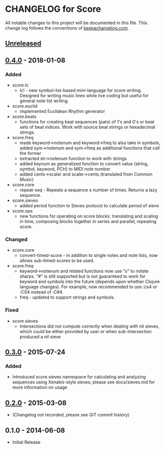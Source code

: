 # CHANGELOG for Score

All notable changes to this project will be documented in this file. This
change log follows the conventions of
[keepachangelog.com](http://keepachangelog.com/).

## [Unreleased] 


## [0.4.0] - 2018-01-08

### Added

* score.lc
  * lc! - new symbol-list-based mini-language for score writing. Designed for
    writing music lines while live coding but useful for general note list
    writing.
* score.euclid
  * implemented Euclidean Rhythm generator
* score.beats
  * functions for creating beat sequences (pats) of 1's and 0's or beat sets
  of beat indices. Work with source beat strings or hexadecimal strings.
* score.freq 
  * made keyword-\>notenum and keyword-\>freq to also take in symbols, added
    sym-\>notenum and sym-\>freq as additional functions that call the former
  * extracted str-\>notenum function to work with strings
  * added keynum as generalized function to convert value (string, symbol,
    keyword, PCH) to MIDI note number
  * added cents-\>scaler and scaler-\>cents (translated from Common Music)
* score.core
  * repeat-seq - Repeats a sequence x number of times. Returns a lazy sequence.
* score.sieves
  * added period function to Sieves protocol to calculate period of sieve
* score.ops
  * new functions for operating on score blocks: translating and scaling in 
  time, composing blocks together in series and parallel, repeating score.

### Changed

* score.core
  * convert-timed-score - in addition to single notes and note lists, now
    allows sub-timed-scores to be used.
* score.freq
  * keyword-\>notenum and related functions now use "s" to notate sharps. 
    "#" is still supported but is not guaranteed to work for keyword and symbols
    into the future (depends upon whether Clojure language changes). For example,
    now recommended to use :cs4 or :CS4 instead of :C#4. 
  * freq - updated to support strings and symbols.

### Fixed

* score.sieves
  * Intersections did not compute correctly when dealing with nil sieves, which 
    could be either provided by user or when sub-intersection produced a nil 
    sieve


## [0.3.0] - 2015-07-24

### Added

* Introduced score.sieves namespace for calculating and analyzing sequences
  using Xenakis-style sieves; please see docs/sieves.md for more information on
  usage

## [0.2.0] - 2015-03-08

* (Changelog not recorded, please see GIT commit history)

## 0.1.0 - 2014-06-08

* Initial Release 



[Unreleased]: https://github.com/kunstmusik/score/compare/0.3.0...HEAD
[0.2.0]: https://github.com/kunstmusik/score/compare/0.1.0...0.2.0
[0.3.0]: https://github.com/kunstmusik/score/compare/0.2.0...0.3.0
[0.4.0]: https://github.com/kunstmusik/score/compare/0.3.0...0.4.0
